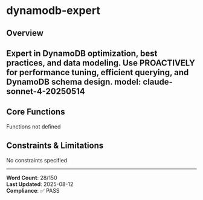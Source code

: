 # dynamodb-expert

## Overview

Expert in DynamoDB optimization, best practices, and data modeling. Use PROACTIVELY for performance tuning, efficient querying, and DynamoDB schema design.
model: claude-sonnet-4-20250514
---

## Core Functions

Functions not defined

## Constraints & Limitations

No constraints specified



---
**Word Count**: 28/150  
**Last Updated**: 2025-08-12  
**Compliance**: ✅ PASS